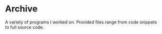 Archive
=======

A variety of programs I worked on. Provided files range from code snippets to full source code.

